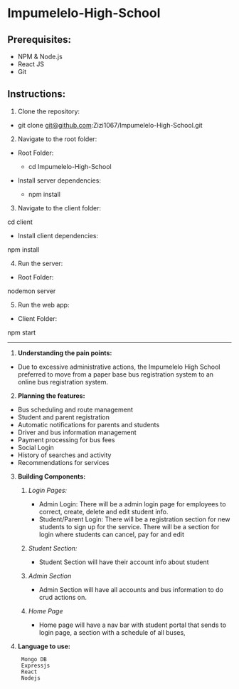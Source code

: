 # Impumelelo-High-School

## Prerequisites:

- NPM & Node.js
- React JS
- Git

## Instructions:

1. Clone the repository:
   
- git clone git@github.com:Zizi1067/Impumelelo-High-School.git

2. Navigate to the root folder:

- Root Folder:

  - cd Impumelelo-High-School

- Install server dependencies:

  - npm install

3. Navigate to the client folder:

cd client

- Install client dependencies:

npm install

4. Run the server:

- Root Folder:

nodemon server

5. Run the web app:

- Client Folder:

npm start

---

1. **Understanding the pain points:**

- Due to excessive administrative actions, the Impumelelo High School preferred to move from a paper base bus registration system to an online bus registration system.

2. **Planning the features:**

- Bus scheduling and route management
- Student and parent registration
- Automatic notifications for parents and students
- Driver and bus information management
- Payment processing for bus fees
- Social Login
- History of searches and activity
- Recommendations for services 

3. **Building Components:**

	1. _Login Pages:_

		- Admin Login: There will be a admin login page for employees to correct, create, delete and edit student info.
		- Student/Parent Login: There will be a registration section for new students to sign up for the service. There will be a section for login where students can cancel, pay for and edit

	2. _Student Section:_

		- Student Section will have their account info about student 

	3. _Admin Section_
	
		- Admin Section will have all accounts and bus information to do crud actions on.
	
	4. _Home Page_
		-  Home page will have a nav bar with student portal that sends to login page, a section with a schedule of all buses,

4. **Language to use:**
	
		Mongo DB
		Expressjs
		React
		Nodejs
